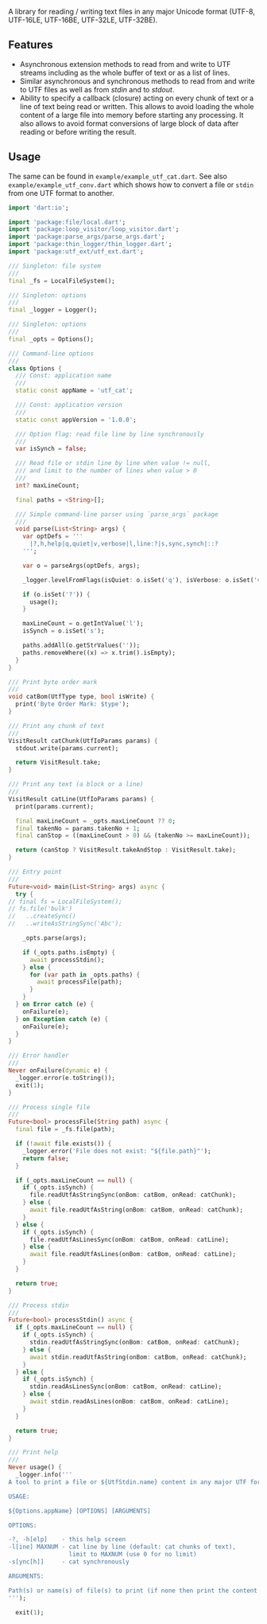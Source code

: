 A library for reading / writing text files in any major Unicode format (UTF-8, UTF-16LE, UTF-16BE, UTF-32LE, UTF-32BE).

## Features

- Asynchronous extension methods to read from and write to UTF streams including as the whole buffer of text or as a list of lines.
- Similar asynchronous and synchronous methods to read from and write to UTF files as well as from _stdin_ and to _stdout_.
- Ability to specify a callback (closure) acting on every chunk of text or a line of text being read or written. This allows to avoid loading the whole content of a large file into memory before starting any processing. It also allows to avoid format conversions of large block of data after reading or before writing the result.

## Usage

The same can be found in `example/example_utf_cat.dart`. See also `example/example_utf_conv.dart` which shows how to convert a file or `stdin` from one UTF format to another.

```dart
import 'dart:io';

import 'package:file/local.dart';
import 'package:loop_visitor/loop_visitor.dart';
import 'package:parse_args/parse_args.dart';
import 'package:thin_logger/thin_logger.dart';
import 'package:utf_ext/utf_ext.dart';

/// Singleton: file system
///
final _fs = LocalFileSystem();

/// Singleton: options
///
final _logger = Logger();

/// Singleton: options
///
final _opts = Options();

/// Command-line options
///
class Options {
  /// Const: application name
  ///
  static const appName = 'utf_cat';

  /// Const: application version
  ///
  static const appVersion = '1.0.0';

  /// Option flag: read file line by line synchronously
  ///
  var isSynch = false;

  /// Read file or stdin line by line when value != null,
  /// and limit to the number of lines when value > 0
  ///
  int? maxLineCount;

  final paths = <String>[];

  /// Simple command-line parser using `parse_args` package
  ///
  void parse(List<String> args) {
    var optDefs = '''
      |?,h,help|q,quiet|v,verbose|l,line:?|s,sync,synch|::?
    ''';

    var o = parseArgs(optDefs, args);

    _logger.levelFromFlags(isQuiet: o.isSet('q'), isVerbose: o.isSet('v'));

    if (o.isSet('?')) {
      usage();
    }

    maxLineCount = o.getIntValue('l');
    isSynch = o.isSet('s');

    paths.addAll(o.getStrValues(''));
    paths.removeWhere((x) => x.trim().isEmpty);
  }
}

/// Print byte order mark
///
void catBom(UtfType type, bool isWrite) {
  print('Byte Order Mark: $type');
}

/// Print any chunk of text
///
VisitResult catChunk(UtfIoParams params) {
  stdout.write(params.current);

  return VisitResult.take;
}

/// Print any text (a block or a line)
///
VisitResult catLine(UtfIoParams params) {
  print(params.current);

  final maxLineCount = _opts.maxLineCount ?? 0;
  final takenNo = params.takenNo + 1;
  final canStop = ((maxLineCount > 0) && (takenNo >= maxLineCount));

  return (canStop ? VisitResult.takeAndStop : VisitResult.take);
}

/// Entry point
///
Future<void> main(List<String> args) async {
  try {
// final fs = LocalFileSystem();
// fs.file('bulk')
//   ..createSync()
//   ..writeAsStringSync('Abc');

    _opts.parse(args);

    if (_opts.paths.isEmpty) {
      await processStdin();
    } else {
      for (var path in _opts.paths) {
        await processFile(path);
      }
    }
  } on Error catch (e) {
    onFailure(e);
  } on Exception catch (e) {
    onFailure(e);
  }
}

/// Error handler
///
Never onFailure(dynamic e) {
  _logger.error(e.toString());
  exit(1);
}

/// Process single file
///
Future<bool> processFile(String path) async {
  final file = _fs.file(path);

  if (!await file.exists()) {
    _logger.error('File does not exist: "${file.path}"');
    return false;
  }

  if (_opts.maxLineCount == null) {
    if (_opts.isSynch) {
      file.readUtfAsStringSync(onBom: catBom, onRead: catChunk);
    } else {
      await file.readUtfAsString(onBom: catBom, onRead: catChunk);
    }
  } else {
    if (_opts.isSynch) {
      file.readUtfAsLinesSync(onBom: catBom, onRead: catLine);
    } else {
      await file.readUtfAsLines(onBom: catBom, onRead: catLine);
    }
  }

  return true;
}

/// Process stdin
///
Future<bool> processStdin() async {
  if (_opts.maxLineCount == null) {
    if (_opts.isSynch) {
      stdin.readUtfAsStringSync(onBom: catBom, onRead: catChunk);
    } else {
      await stdin.readUtfAsString(onBom: catBom, onRead: catChunk);
    }
  } else {
    if (_opts.isSynch) {
      stdin.readAsLinesSync(onBom: catBom, onRead: catLine);
    } else {
      await stdin.readAsLines(onBom: catBom, onRead: catLine);
    }
  }

  return true;
}

/// Print help
///
Never usage() {
  _logger.info('''
A tool to print a file or ${UtfStdin.name} content in any major UTF format

USAGE:

${Options.appName} [OPTIONS] [ARGUMENTS]

OPTIONS:

-?, -h[elp]    - this help screen
-l[ine] MAXNUM - cat line by line (default: cat chunks of text),
                 limit to MAXNUM (use 0 for no limit)
-s[ync[h]]     - cat synchronously

ARGUMENTS:

Path(s) or name(s) of file(s) to print (if none then print the content of ${UtfStdin.name})
''');

  exit(1);
```
